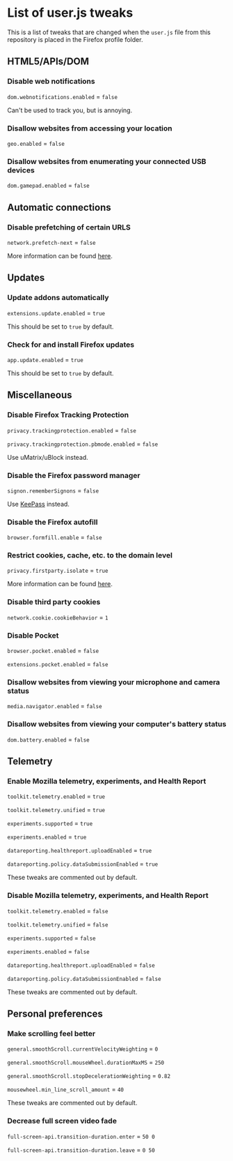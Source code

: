 # List of user.js tweaks
This is a list of tweaks that are changed when the `user.js` file from this repository is placed in the Firefox profile folder.

## HTML5/APIs/DOM
### Disable web notifications 
`dom.webnotifications.enabled` = `false`

Can't be used to track you, but is annoying.

### Disallow websites from accessing your location
`geo.enabled` = `false`

### Disallow websites from enumerating your connected USB devices
`dom.gamepad.enabled` = `false`

## Automatic connections
### Disable prefetching of certain URLS 
`network.prefetch-next` = `false`

More information can be found [here](http://kb.mozillazine.org/Network.prefetch-next).

## Updates
### Update addons automatically 
`extensions.update.enabled` = `true` 

This should be set to `true` by default.

### Check for and install Firefox updates 
`app.update.enabled` = `true`

This should be set to `true` by default.

## Miscellaneous
### Disable Firefox Tracking Protection
`privacy.trackingprotection.enabled` = `false`

`privacy.trackingprotection.pbmode.enabled` = `false`

Use uMatrix/uBlock instead.

### Disable the Firefox password manager 
`signon.rememberSignons` = `false`

Use [KeePass](https://keepass.info/) instead.

### Disable the Firefox autofill 
`browser.formfill.enable` = `false`

### Restrict cookies, cache, etc. to the domain level 
`privacy.firstparty.isolate` = `true`

More information can be found [here](https://www.bleepingcomputer.com/news/software/another-tor-browser-feature-makes-it-into-firefox-first-party-isolation/).

### Disable third party cookies 
`network.cookie.cookieBehavior` = `1`

### Disable Pocket
`browser.pocket.enabled` = `false` 

`extensions.pocket.enabled` = `false`

###  Disallow websites from viewing your microphone and camera status 
`media.navigator.enabled` = `false` 

### Disallow websites from viewing your computer's battery status
`dom.battery.enabled` = `false`

## Telemetry
### Enable Mozilla telemetry, experiments, and Health Report
`toolkit.telemetry.enabled` = `true`

`toolkit.telemetry.unified` = `true`

`experiments.supported` = `true`

`experiments.enabled` = `true`

`datareporting.healthreport.uploadEnabled` = `true`

`datareporting.policy.dataSubmissionEnabled` = `true`

These tweaks are commented out by default.

### Disable Mozilla telemetry, experiments, and Health Report
`toolkit.telemetry.enabled` = `false`

`toolkit.telemetry.unified` = `false`

`experiments.supported` = `false`

`experiments.enabled` = `false`

`datareporting.healthreport.uploadEnabled` = `false`

`datareporting.policy.dataSubmissionEnabled` = `false`

These tweaks are commented out by default.

## Personal preferences

### Make scrolling feel better 
`general.smoothScroll.currentVelocityWeighting` = `0`

`general.smoothScroll.mouseWheel.durationMaxMS` = `250`

`general.smoothScroll.stopDecelerationWeighting` = `0.82`

`mousewheel.min_line_scroll_amount` = `40`

These tweaks are commented out by default.

### Decrease full screen video fade 
`full-screen-api.transition-duration.enter` = `50 0` 

`full-screen-api.transition-duration.leave` = `0 50` 
